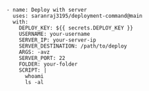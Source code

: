     - name: Deploy with server
      uses: saranraj3195/deployment-command@main
      with:
        DEPLOY_KEY: ${{ secrets.DEPLOY_KEY }}
        USERNAME: your-username
        SERVER_IP: your-server-ip
        SERVER_DESTINATION: /path/to/deploy
        ARGS: -avz
        SERVER_PORT: 22
        FOLDER: your-folder
        SCRIPT: |
          whoami
          ls -al
